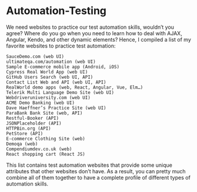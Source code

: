 # Automation-Testing
We need websites to practice our test automation skills, wouldn’t you agree?
Where do you go when you need to learn how to deal with AJAX, Angular, Kendo, and other dynamic elements?
Hence, I compiled a list of my favorite websites to practice test automation:

    SauceDemo.com (web UI)
    ultimateqa.com/automation (web UI)
    Sample E-commerce mobile app (Android, iOS)
    Cypress Real World App (web UI)
    GitHub Users Search (web UI, API)
    Contact List Web and API (web UI, API)
    RealWorld demo apps (web, React, Angular, Vue, Elm…)
    Telerik Multi Language Demo Site (web UI)
    Webdriveruniversity.com (web UI)
    ACME Demo Banking (web UI)
    Dave Haeffner’s Practice Site (web UI)
    ParaBank Bank Site (web, API)
    Restful-Booker (API)
    JSONPlaceholder (API)
    HTTPBin.org (API)
    PetStore (API)
    E-commerce Clothing Site (web)
    Demoqa (web)
    Compendiumdev.co.uk (web)
    React shopping cart (React JS)

This list contains test automation websites that provide some unique attributes that other websites don’t have. As a result, you can pretty much combine all of them together to have a complete profile of different types of automation skills.
